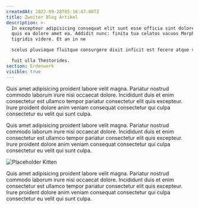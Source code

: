 ```yaml
---
createdAt: 2022-09-28T05:16:47.807Z
title: Zweiter Blog Artikel
description: >-
  In excepteur adipisicing consequat elit sunt esse officia sint dolore sunt
  quis ea dolore amet ea. Addidit nunc: finita tua celatos vacuos Morpheus
  tigridis videre. Et an in ne

  scelus pluviaque fluitque consurgere dixit inficit est fecere atque voce perque

  fuit ulla Thestorides.
section: Erdenwerk
visible: true
---
```

Quis amet adipisicing proident labore velit magna. Pariatur nostrud commodo laborum irure nisi occaecat dolore. Incididunt duis et enim consectetur est ullamco tempor pariatur consectetur elit quis excepteur. Irure proident dolore anim veniam consequat consectetur qui culpa consectetur eu velit qui sunt culpa.

Quis amet adipisicing proident labore velit magna. Pariatur nostrud commodo laborum irure nisi occaecat dolore. Incididunt duis et enim consectetur est ullamco tempor pariatur consectetur elit quis excepteur. Irure proident dolore anim veniam consequat consectetur qui culpa consectetur eu velit qui sunt culpa.



![Placeholder Kitten](https://placekitten.com/800/400)



Quis amet adipisicing proident labore velit magna. Pariatur nostrud commodo laborum irure nisi occaecat dolore. Incididunt duis et enim consectetur est ullamco tempor pariatur consectetur elit quis excepteur. Irure proident dolore anim veniam consequat consectetur qui culpa consectetur eu velit qui sunt culpa.